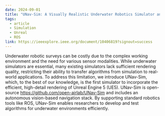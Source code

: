 ```yaml
---
date: 2024-09-01
title: "UNav-Sim: A Visually Realistic Underwater Robotics Simulator and Synthetic Data-Generation Framework"
tags:
  - article
  - Simulation
  - Unreal
  - ROS
link: https://ieeexplore.ieee.org/document/10406819?signout=success
---
```

Underwater robotic surveys can be costly due to the complex working environment and the need for various sensor modalities. While underwater simulators are essential, many existing simulators lack sufficient rendering quality, restricting their ability to transfer algorithms from simulation to real-world applications. To address this limitation, we introduce UNav-Sim, which, to the best of our knowledge, is the first simulator to incorporate the efficient, high-detail rendering of Unreal Engine 5 (UE5). UNav-Sim is open-source https://github.com/open-airlab/UNav-Sim and includes an autonomous vision-based navigation stack. By supporting standard robotics tools like ROS, UNav-Sim enables researchers to develop and test algorithms for underwater environments efficiently.